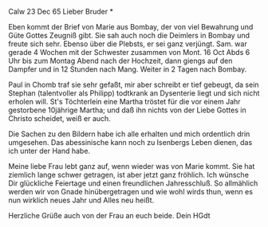  Calw 23 Dec 65
Lieber Bruder <Ostertag>*

Eben kommt der Brief von Marie aus Bombay, der von viel Bewahrung und Güte Gottes Zeugniß gibt. Sie sah auch noch die Deimlers in Bombay und freute sich sehr. Ebenso über die Plebsts, er sei ganz verjüngt. Sam. war gerade 4 Wochen mit der Schwester zusammen von Mont. 16 Oct Abds 6 Uhr bis zum Montag Abend nach der Hochzeit, dann giengs auf den Dampfer und in 12 Stunden nach Mang. Weiter in 2 Tagen nach Bombay.

Paul in Chomb traf sie sehr gefaßt, mir aber schreibt er tief gebeugt, da sein Stephan (talentvoller als Philipp) todtkrank an Dysenterie liegt und sich nicht erholen will. St's Töchterlein eine Martha tröstet für die vor einem Jahr gestorbene 10jährige Martha; und daß ihn nichts von der Liebe Gottes in Christo scheidet, weiß er auch.

Die Sachen zu den Bildern habe ich alle erhalten und mich ordentlich drin umgesehen. Das abessinische kann noch zu Isenbergs Leben dienen, das ich unter der Hand habe.

Meine liebe Frau lebt ganz auf, wenn wieder was von Marie kommt. Sie hat ziemlich lange schwer getragen, ist aber jetzt ganz fröhlich. 
Ich wünsche Dir glückliche Feiertage und einen freundlichen Jahresschluß. So allmählich werden wir von Gnade hinübergetragen und wie wohl wirds thun, wenn es nun wirklich neues Jahr und Alles neu heißt.

Herzliche Grüße auch von der Frau an euch beide.
 Dein HGdt

